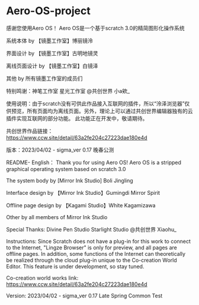 # Aero-OS-project
感谢您使用Aero OS！
Aero OS是一个基于scratch 3.0的精简图形化操作系统


系统本体 by 【镜墨工作室】博丽镜泠


界面设计 by 【镜墨工作室】古明地镜灵


离线页面设计 by 【镜墨工作室】白镜泽


其他 by 所有镜墨工作室的成员们


特别鸣谢：神笔工作室
          星光工作室
          @共创世界 小a欸_


使用说明：由于scratch没有可供此作品接入互联网的插件，所以“泠泽浏览器”仅供预览，所有页面均为离线页面。另外，理论上可以通过共创世界编辑器独有的云插件实现互联网的部分功能。
此功能正在开发中，敬请期待。


共创世界作品链接：https://www.ccw.site/detail/63a2fe204c27223dae180e4d


版本：2023/04/02 - sigma_ver 0.17 晚春公测


README- English：
Thank you for using Aero OS! Aero OS is a stripped graphical operating system based on scratch 3.0

The system body by [Mirror Ink Studio] Boli Jingling

Interface design by 【Mirror Ink Studio】Gumingdi Mirror Spirit

Offline page design by 【Kagami Studio】White Kagamizawa

Other by all members of Mirror Ink Studio

Special Thanks: Divine Pen Studio Starlight Studio @共创世界 Xiaohu_

Instructions: Since Scratch does not have a plug-in for this work to connect to the Internet, "Lingze Browser" is only for preview, and all pages are offline pages. In addition, some functions of the Internet can theoretically be realized through the cloud plug-in unique to the Co-creation World Editor. This feature is under development, so stay tuned.

Co-creation world works link: https://www.ccw.site/detail/63a2fe204c27223dae180e4d

Version: 2023/04/02 - sigma_ver 0.17 Late Spring Common Test
